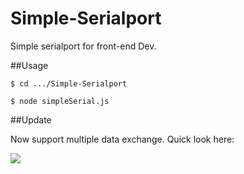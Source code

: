 # Simple-Serialport
Simple serialport for front-end Dev.


##Usage
```
$ cd .../Simple-Serialport

$ node simpleSerial.js
```
##Update

Now support multiple data exchange. Quick look here:

<img src = "https://github.com/Rubinhuang9239/Simple-Serialport/master/blob/array.png">


